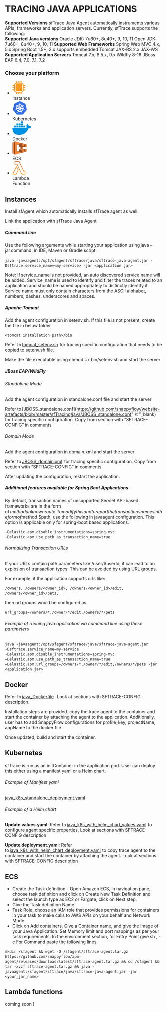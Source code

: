 # TRACING JAVA APPLICATIONS
**Supported Versions**
sfTrace Java Agent automatically instruments various APIs,  frameworks and application servers. Currently, sfTrace supports the following:   
**Supported Java versions**
Oracle JDK: 7u60+, 8u40+, 9, 10, 11
Open JDK: 7u60+, 8u40+, 9, 10, 11
**Supported Web Frameworks**
Spring Web MVC 4.x, 5.x
Spring Boot 1.5+, 2.x supports embedded Tomcat
JAX-RS 2.x
JAX-WS
**Supported Application Servers**
Tomcat 7.x, 8.5.x, 9.x 
Wildfly 8-16 
JBoss EAP 6.4, 7.0, 7.1, 7.2
### Choose your platform
<ul class="icon_list">
<li><A target="#javaInstance"><img src="images/instances-logo.png" > <div>Instance</div></a></li>
<li><img src="images/kubernetes-logo.png"> <div>Kubernetes</div></li>
<li><img src="images/docker-logo.png"> <div>Docker</div></li>
<li><img src="images/amazon-ecs-logo.png"> <div>ECS</div></li>
<li ><img src="images/lambda-functions-logo.png"> <div>Lambda <br/>Function</div></li>
</ul>  

<div id="javaInstance"></div>

## Instances
Install sfAgent which automatically installs sfTrace agent as well.

Link the application with sfTrace Java Agent 

##### Command line

Use the following arguments while starting your application using java –jar command, in IDE, Maven or Gradle script: 

```
java -javaagent:/opt/sfagent/sftrace/java/sftrace-java-agent.jar -Dsftrace.service_name=<my-service> -jar <application jar> 
```

Note: If service_name is not provided, an auto discovered service name will be added. Service_name is used to identify and filter the traces related to an application and should be named appropriately to distinctly identify it. Service name must only contain characters from the ASCII alphabet, numbers, dashes, underscores and spaces. 

##### Apache Tomcat 

Add the agent configuration in setenv.sh. If this file is not present,  create the file in below folder

```
<tomcat installation path>/bin
```

Refer to [tomcat_setenv.sh](https://github.com/snappyflow/website-artefacts/blob/master/sfTracing/java/tomcat_setenv.sh)  for tracing specific configuration that needs to be copied to setenv.sh file. 

Make the file executable using chmod +x bin/setenv.sh and start the server 

##### JBoss EAP/WildFly 

###### Standalone Mode 

Add the agent configuration in standalone.conf file and start the server 

Refer to [JBOSS_standalone.conf](https://github.com/snappyflow/website-artefacts/blob/master/sfTracing/java/JBOSS_standalone.conf" /t "_blank)   for tracing specific configuration. Copy from section with “SFTRACE-CONFIG” in comments 

###### Domain Mode

Add the agent configuration in domain.xml and start the server 

Refer to [JBOSS_domain.xml](https://github.com/snappyflow/website-artefacts/blob/master/sfTracing/java/JBOSS_domain.xml)  for tracing specific configuration. Copy from section with “SFTRACE-CONFIG” in comments 

After updating the configuration, restart the application. 

##### Additional features available for Spring Boot Applications

By default, transaction names of unsupported Servlet API-based frameworks are in the form of $method unknown route. To modify this and to report the transactions names in the form of $method $path, use the following in javaagent configuration. This option is applicable only for spring-boot based applications.

```
-Delastic.apm.disable_instrumentations=spring-mvc  
-Delastic.apm.use_path_as_transaction_name=true 
```

###### Normalizing Transaction URLs

If your URLs contain path parameters like /user/$userId, it can lead to an explosion of transaction types. This can be avoided by using URL groups.

For example, if the application supports urls like: 

```
/owners, /owners/<owner_id>, /owners/<owner_id>/edit, /owners/<owner_id>/pets, 
```

then url groups would be configured as: 

```
url_groups=/owners/*,/owner/*/edit,/owners/*/pets 
```

###### Example of running java application via command line using these parameters

```
java -javaagent:/opt/sfagent/sftrace/java/sftrace-java-agent.jar 
-Dsftrace.service_name=my-service 
-Delastic.apm.disable_instrumentations=spring-mvc 
–Delastic.apm.use_path_as_transaction_name=true 
–Delastic.apm.url_groups=/owners/*,/owner/*/edit,/owners/*/pets -jar <application jar> 
```

## Docker

Refer to [java_Dockerfile](https://github.com/snappyflow/website-artefacts/blob/master/sfTracing/java/java_Dockerfile) . Look at sections with SFTRACE-CONFIG description. 

Installation steps are provided. copy the trace agent to the container and start the container by attaching the agent to the application. Additionally, user has to add SnappyFlow configurations for profile_key, projectName, appName to the docker file 

Once updated, build and start the container.

## Kubernetes

sfTrace is run as an initContainer in the application pod. User can deploy this either using a manifest yaml or a Helm chart. 

###### Example of Manifest yaml 

[java_k8s_standalone_deployment.yaml](https://github.com/snappyflow/website-artefacts/blob/master/sfTracing/java/java_k8s_standalone_deployment.yaml)  

###### Example of a Helm chart 

**Update values.yaml**: Refer to [java_k8s_with_helm_chart_values.yaml](https://github.com/snappyflow/website-artefacts/blob/master/sfTracing/java/java_k8s_with_helm_chart_values.yaml)  to configure agent specific properties. Look at sections with SFTRACE-CONFIG description 

**Update deployment.yam**l: Refer to [java_k8s_with_helm_chart_deployment.yaml](https://github.com/snappyflow/website-artefacts/blob/master/sfTracing/java/java_k8s_with_helm_chart_deployment.yaml)  to copy trace agent to the container and start the container by attaching  the agent. Look at sections with SFTRACE-CONFIG description 

## ECS 

- Create the Task definition - Open Amazon ECS, in navigation pane, choose task definition and click on Create New Task Definition and select the launch type as EC2 or  Fargate, click on Next step. 
- Give the Task definition Name 
- Task Role, choose an IAM role that provides permissions for containers in  your task to make calls to AWS APIs on your behalf and Network Mode
- Click on Add containers. Give a Container name, and give the Image of your Java Application. Set Memory limit and port mappings as per your task requirements. In the environment section, for Entry Point give sh , -c For Command paste the following lines 

```
mkdir /sfagent && wget -O /sfagent/sftrace-agent.tar.gz
https://github.com/snappyflow/apm-agent/releases/download/latest/sftrace-agent.tar.gz && cd /sfagent && tar -xvzf sftrace-agent.tar.gz && java -javaagent:/sfagent/sftrace/java/sftrace-java-agent.jar -jar <your_jar_name>
```

## Lambda functions

coming soon !

